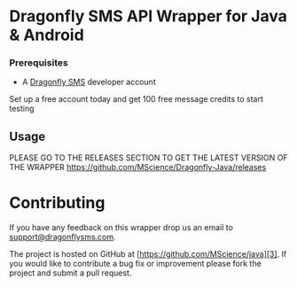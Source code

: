 # Dragonfly SMS API Wrapper for Java & Android

### Prerequisites

* A [Dragonfly SMS](http://www.dragonflysms.com) developer account 

Set up a free account today and get 100 free message credits to start testing

## Usage

PLEASE GO TO THE RELEASES SECTION TO GET THE LATEST VERSION OF THE WRAPPER
https://github.com/MScience/Dragonfly-Java/releases


# Contributing

If you have any feedback on this wrapper drop us an email to [support@dragonflysms.com][1].

The project is hosted on GitHub at [https://github.com/MScience/java][3].
If you would like to contribute a bug fix or improvement please fork the project 
and submit a pull request.

[1]: mailto:support@dragonflysms.com
[2]: http://www.dragonflysms.com/
[3]: https://github.com/mscience/java
